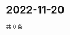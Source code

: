 # 2022-11-20

共 0 条

<!-- BEGIN WEIBO -->
<!-- 最后更新时间 Sun Nov 20 2022 14:18:54 GMT+0800 (China Standard Time) -->

<!-- END WEIBO -->
